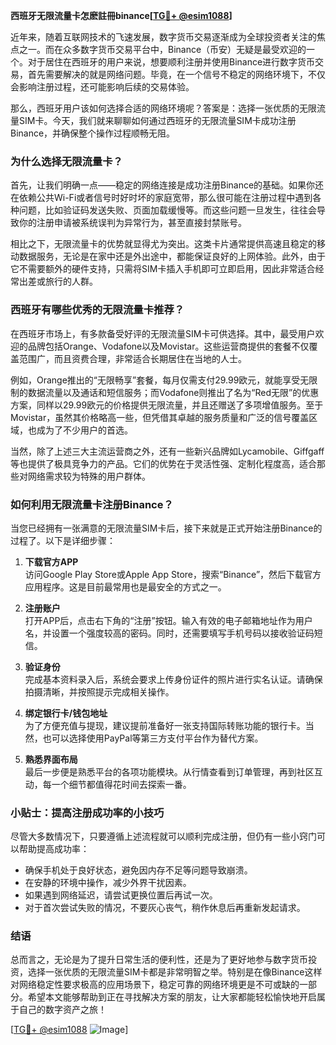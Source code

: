 **西班牙无限流量卡怎麽註冊binance[[TG💪+ @esim1088](https://t.me/s/esim1088)]**

近年来，随着互联网技术的飞速发展，数字货币交易逐渐成为全球投资者关注的焦点之一。而在众多数字货币交易平台中，Binance（币安）无疑是最受欢迎的一个。对于居住在西班牙的用户来说，想要顺利注册并使用Binance进行数字货币交易，首先需要解决的就是网络问题。毕竟，在一个信号不稳定的网络环境下，不仅会影响注册过程，还可能影响后续的交易体验。

那么，西班牙用户该如何选择合适的网络环境呢？答案是：选择一张优质的无限流量SIM卡。今天，我们就来聊聊如何通过西班牙的无限流量SIM卡成功注册Binance，并确保整个操作过程顺畅无阻。

### 为什么选择无限流量卡？

首先，让我们明确一点——稳定的网络连接是成功注册Binance的基础。如果你还在依赖公共Wi-Fi或者信号时好时坏的家庭宽带，那么很可能在注册过程中遇到各种问题，比如验证码发送失败、页面加载缓慢等。而这些问题一旦发生，往往会导致你的注册申请被系统误判为异常行为，甚至直接封禁账号。

相比之下，无限流量卡的优势就显得尤为突出。这类卡片通常提供高速且稳定的移动数据服务，无论是在家中还是外出途中，都能保证良好的上网体验。此外，由于它不需要额外的硬件支持，只需将SIM卡插入手机即可立即启用，因此非常适合经常出差或旅行的人群。

### 西班牙有哪些优秀的无限流量卡推荐？

在西班牙市场上，有多款备受好评的无限流量SIM卡可供选择。其中，最受用户欢迎的品牌包括Orange、Vodafone以及Movistar。这些运营商提供的套餐不仅覆盖范围广，而且资费合理，非常适合长期居住在当地的人士。

例如，Orange推出的“无限畅享”套餐，每月仅需支付29.99欧元，就能享受无限制的数据流量以及通话和短信服务；而Vodafone则推出了名为“Red无限”的优惠方案，同样以29.99欧元的价格提供无限流量，并且还赠送了多项增值服务。至于Movistar，虽然其价格略高一些，但凭借其卓越的服务质量和广泛的信号覆盖区域，也成为了不少用户的首选。

当然，除了上述三大主流运营商之外，还有一些新兴品牌如Lycamobile、Giffgaff等也提供了极具竞争力的产品。它们的优势在于灵活性强、定制化程度高，适合那些对网络需求较为特殊的用户群体。

### 如何利用无限流量卡注册Binance？

当您已经拥有一张满意的无限流量SIM卡后，接下来就是正式开始注册Binance的过程了。以下是详细步骤：

1. **下载官方APP**  
   访问Google Play Store或Apple App Store，搜索“Binance”，然后下载官方应用程序。这是目前最常用也是最安全的方式之一。

2. **注册账户**  
   打开APP后，点击右下角的“注册”按钮。输入有效的电子邮箱地址作为用户名，并设置一个强度较高的密码。同时，还需要填写手机号码以接收验证码短信。

3. **验证身份**  
   完成基本资料录入后，系统会要求上传身份证件的照片进行实名认证。请确保拍摄清晰，并按照提示完成相关操作。

4. **绑定银行卡/钱包地址**  
   为了方便充值与提现，建议提前准备好一张支持国际转账功能的银行卡。当然，也可以选择使用PayPal等第三方支付平台作为替代方案。

5. **熟悉界面布局**  
   最后一步便是熟悉平台的各项功能模块。从行情查看到订单管理，再到社区互动，每一个细节都值得花时间去探索一番。

### 小贴士：提高注册成功率的小技巧

尽管大多数情况下，只要遵循上述流程就可以顺利完成注册，但仍有一些小窍门可以帮助提高成功率：

- 确保手机处于良好状态，避免因内存不足等问题导致崩溃。
- 在安静的环境中操作，减少外界干扰因素。
- 如果遇到网络延迟，请尝试更换位置后再试一次。
- 对于首次尝试失败的情况，不要灰心丧气，稍作休息后再重新发起请求。

### 结语

总而言之，无论是为了提升日常生活的便利性，还是为了更好地参与数字货币投资，选择一张优质的无限流量SIM卡都是非常明智之举。特别是在像Binance这样对网络稳定性要求极高的应用场景下，稳定可靠的网络环境更是不可或缺的一部分。希望本文能够帮助到正在寻找解决方案的朋友，让大家都能轻松愉快地开启属于自己的数字资产之旅！

[[TG💪+ @esim1088](https://t.me/s/esim1088) ![Image](https://i.postimg.cc/4NQfJmqS/Snipaste-2025-05-13-00-14-12.png)]